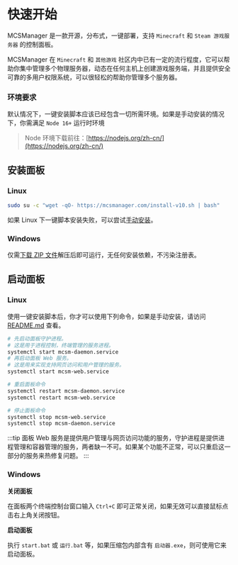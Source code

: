 # 快速开始

MCSManager 是一款开源，分布式，一键部署，支持 `Minecraft` 和 `Steam 游戏服务器` 的控制面板。

MCSManager 在 `Minecraft` 和 `其他游戏` 社区内中已有一定的流行程度，它可以帮助你集中管理多个物理服务器，动态在任何主机上创建游戏服务端，并且提供安全可靠的多用户权限系统，可以很轻松的帮助你管理多个服务器。

### 环境要求

默认情况下，一键安装脚本应该已经包含一切所需环境。如果是手动安装的情况下，你需满足 `Node 16+` 运行时环境

> Node 环境下载前往：[https://nodejs.org/zh-cn/](https://nodejs.org/zh-cn/)

## 安装面板

### Linux

```bash
sudo su -c "wget -qO- https://mcsmanager.com/install-v10.sh | bash"
```

如果 Linux 下一键脚本安装失败，可以尝试[手动安装](https://github.com/MCSManager/MCSManager#linux)。

### Windows

仅需[下载 ZIP 文件](http://oss.duzuii.com/MCSManager/MCSManager-ZH)解压后即可运行，无任何安装依赖，不污染注册表。

## 启动面板

### Linux

使用一键安装脚本后，你才可以使用下列命令，如果是手动安装，请访问 [README.md](https://github.com/MCSManager/MCSManager/blob/master/README.md) 查看。

```bash
# 先启动面板守护进程。
# 这是用于进程控制，终端管理的服务进程。
systemctl start mcsm-daemon.service
# 再启动面板 Web 服务。
# 这是用来实现支持网页访问和用户管理的服务。
systemctl start mcsm-web.service

# 重启面板命令
systemctl restart mcsm-daemon.service
systemctl restart mcsm-web.service

# 停止面板命令
systemctl stop mcsm-web.service
systemctl stop mcsm-daemon.service

```

:::tip
面板 Web 服务是提供用户管理与网页访问功能的服务，守护进程是提供进程管理和容器管理的服务，两者缺一不可。如果某个功能不正常，可以只重启这一部分的服务来热修复问题。
:::

### Windows

**关闭面板**

在面板两个终端控制台窗口输入 `Ctrl+C` 即可正常关闭，如果无效可以直接鼠标点击右上角关闭按钮。

**启动面板**

执行 `start.bat` 或 `运行.bat` 等，如果压缩包内部含有 `启动器.exe`，则可使用它来启动面板。
